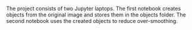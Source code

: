 The project consists of two Jupyter laptops. The first notebook creates objects from the original image and stores them in the objects folder. The second notebook uses the created objects to reduce over-smoothing.
